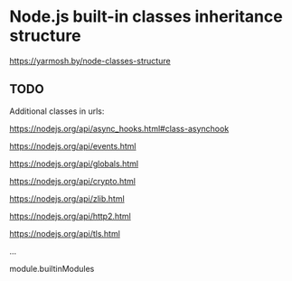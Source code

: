 # Node.js built-in classes inheritance structure

https://yarmosh.by/node-classes-structure

## TODO

Additional classes in urls:

https://nodejs.org/api/async_hooks.html#class-asynchook

https://nodejs.org/api/events.html

https://nodejs.org/api/globals.html

https://nodejs.org/api/crypto.html

https://nodejs.org/api/zlib.html

https://nodejs.org/api/http2.html

https://nodejs.org/api/tls.html

...

module.builtinModules
